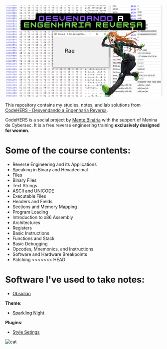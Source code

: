 ![DesvendandoAEngReversa_Futaba](https://github.com/xssrae/CodeHERS_Notes/blob/main/img/Desvendando%20a%20Engenharia%20Reversa.png)

This repository contains my studies, notes, and lab solutions from [CodeHERS - Desvendando a Engenharia Reversa](https://www.mentebinaria.com.br/cursos/codehers-desvendando-a-engenharia-reversa-r17/).

CodeHERS is a social project by [Mente Binária](https://www.mentebinaria.com.br/) with the support of Menina de Cybersec. It is a free reverse engineering training **exclusively designed for women**.

# Some of the course contents:

- Reverse Engineering and its Applications
- Speaking in Binary and Hexadecimal
- Files
- Binary Files
- Text Strings
- ASCII and UNICODE
- Executable Files
- Headers and Fields
- Sections and Memory Mapping
- Program Loading
- Introduction to x86 Assembly
- Architectures
- Registers
- Basic Instructions
- Functions and Stack
- Basic Debugging
- Opcodes, Mnemonics, and Instructions
- Software and Hardware Breakpoints
- Patching
<<<<<<< HEAD

# Software I've used to take notes:
- [Obsidian](https://obsidian.md/)

**Theme**:
- [Sparkling Night](https://github.com/isax785/obsidian-sparkling-night)

**Plugins**:
- [Style Setings](https://github.com/mgmeyers/obsidian-style-settings)

![cat](https://raw.githubusercontent.com/catppuccin/catppuccin/main/assets/footers/gray0_ctp_on_line.svg?sanitize=true)
